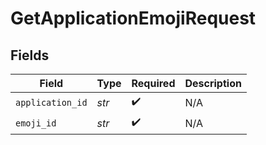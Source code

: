 # GetApplicationEmojiRequest


## Fields

| Field              | Type               | Required           | Description        |
| ------------------ | ------------------ | ------------------ | ------------------ |
| `application_id`   | *str*              | :heavy_check_mark: | N/A                |
| `emoji_id`         | *str*              | :heavy_check_mark: | N/A                |